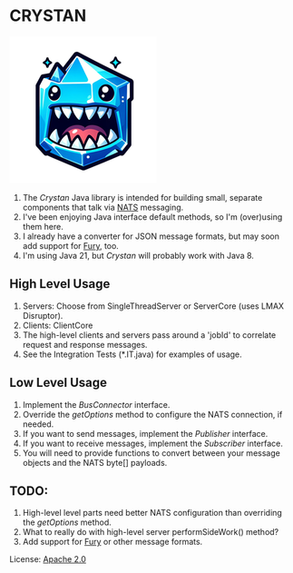 # CRYSTAN
![Crystan logo image](./crystan_logo.png)
1. The *Crystan* Java library is intended for building small, separate components that talk via [NATS](https://nats.io/) messaging.
2. I've been enjoying Java interface default methods, so I'm (over)using them here.
3. I already have a converter for JSON message formats, but may soon add support for [Fury](https://fury.apache.org/), too.
4. I'm using Java 21, but *Crystan* will probably work with Java 8.

## High Level Usage
1. Servers: Choose from SingleThreadServer or ServerCore (uses LMAX Disruptor).
2. Clients: ClientCore
3. The high-level clients and servers pass around a 'jobId' to correlate request and response messages.
4. See the Integration Tests (*.IT.java) for examples of usage.

## Low Level Usage
1. Implement the *BusConnector* interface.
2. Override the *getOptions* method to configure the NATS connection, if needed.
3. If you want to send messages, implement the *Publisher* interface.
4. If you want to receive messages, implement the *Subscriber* interface.
5. You will need to provide functions to convert between your message objects and the NATS byte[] payloads.

## TODO:
1. High-level level parts need better NATS configuration than overriding the *getOptions* method.
2. What to really do with high-level server performSideWork() method?
3. Add support for [Fury](https://fury.apache.org/) or other message formats.

License: [Apache 2.0](https://www.apache.org/licenses/LICENSE-2.0.txt)
